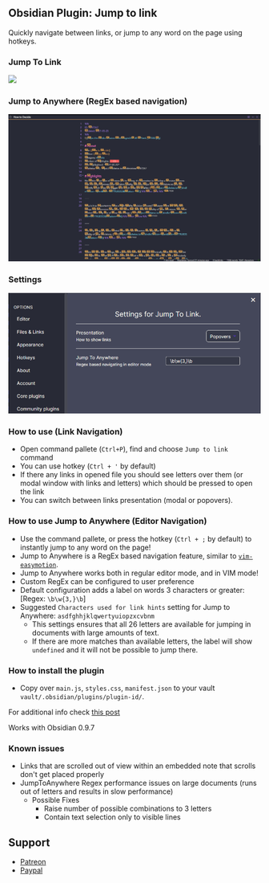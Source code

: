 ## Obsidian Plugin: Jump to link
Quickly navigate between links, or jump to any word on the page using hotkeys.

### Jump To Link
![](https://user-images.githubusercontent.com/5632228/99727862-27fbee80-2a7e-11eb-8af2-7303cc177fca.png)

### Jump to Anywhere (RegEx based navigation)
![](./screenshots/jumptoanywhere.png)

### Settings
![](./screenshots/settings.png)

### How to use (Link Navigation)
- Open command pallete (`Ctrl+P`), find and choose `Jump to link` command
- You can use hotkey (`Ctrl + '` by default)
- If there any links in opened file you should see letters over them (or modal window with links and letters) which should be pressed to open the link
- You can switch between links presentation (modal or popovers).

### How to use Jump to Anywhere (Editor Navigation)
- Use the command pallete, or press the hotkey (`Ctrl + ;` by default) to instantly jump to any word on the page!
- Jump to Anywhere is a RegEx based navigation feature, similar to [`vim-easymotion`](https://github.com/easymotion/vim-easymotion).
- Jump to Anywhere works both in regular editor mode, and in VIM mode!
- Custom RegEx can be configured to user preference
- Default configuration adds a label on words 3 characters or greater: [Regex: `\b\w{3,}\b`]
- Suggested `Characters used for link hints` setting for Jump to Anywhere: `asdfghhjklqwertyuiopzxcvbnm`
  - This settings ensures that all 26 letters are available for jumping in documents with large amounts of text.
  - If there are more matches than available letters, the label will show `undefined` and it will not be possible to jump there.

### How to install the plugin

- Copy over `main.js`, `styles.css`, `manifest.json` to your vault `vault/.obsidian/plugins/plugin-id/`.

For additional info check [this post](https://forum.obsidian.md/t/plugin-directory/6706?u=mrjackphil)

Works with Obsidian 0.9.7

### Known issues
- Links that are scrolled out of view within an embedded note that scrolls don't get placed properly
- JumpToAnywhere Regex performance issues on large documents (runs out of letters and results in slow performance)
  - Possible Fixes
    - Raise number of possible combinations to 3 letters
    - Contain text selection only to visible lines

## Support

- [Patreon](https://patreon.com/mrjackphil)
- [Paypal](https://www.paypal.com/paypalme/mrjackphil)
